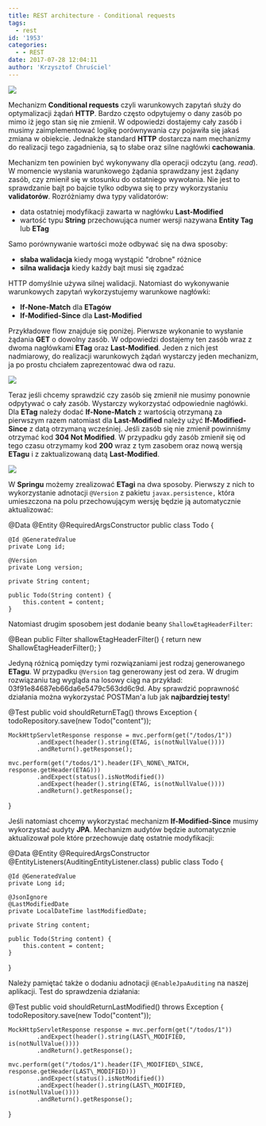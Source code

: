 ```yaml
---
title: REST architecture - Conditional requests
tags:
  - rest
id: '1953'
categories:
  - - REST
date: 2017-07-28 12:04:11
author: 'Krzysztof Chruściel'
---
```


[![](http://codecouple.pl/wp-content/uploads/2017/06/restLogo.png)](http://codecouple.pl/wp-content/uploads/2017/06/restLogo.png)

Mechanizm **Conditional requests** czyli warunkowych zapytań służy do optymalizacji żądań **HTTP**. Bardzo często odpytujemy o dany zasób po mimo iż jego stan się nie zmienił. W odpowiedzi dostajemy cały zasób i musimy zaimplementować logikę porównywania czy pojawiła się jakaś zmiana w obiekcie. Jednakże standard **HTTP** dostarcza nam mechanizmy do realizacji tego zagadnienia, są to słabe oraz silne nagłówki **cachowania**.
<!-- more -->
Mechanizm ten powinien być wykonywany dla operacji odczytu (ang. _read_). W momencie wysłania warunkowego żądania sprawdzany jest żądany zasób, czy zmienił się w stosunku do ostatniego wywołania. Nie jest to sprawdzanie bajt po bajcie tylko odbywa się to przy wykorzystaniu **validatorów**. Rozróżniamy dwa typy validatorów:

*   data ostatniej modyfikacji zawarta w nagłówku **Last-Modified**
*   wartość typu **String** przechowująca numer wersji nazywana **Entity Tag** lub **ETag**

Samo porównywanie wartości może odbywać się na dwa sposoby:

*   **słaba walidacja** kiedy mogą wystąpić "drobne" różnice
*   **silna walidacja** kiedy każdy bajt musi się zgadzać

HTTP domyślnie używa silnej walidacji. Natomiast do wykonywanie warunkowych zapytań wykorzystujemy warunkowe nagłówki:

*   **If-None-Match** dla **ETagów**
*   **If-Modified-Since** dla **Last-Modified**

Przykładowe flow znajduje się poniżej. Pierwsze wykonanie to wysłanie żądania **GET** o dowolny zasób. W odpowiedzi dostajemy ten zasób wraz z dwoma nagłówkami **ETag** oraz **Last-Modified**. Jeden z nich jest nadmiarowy, do realizacji warunkowych żądań wystarczy jeden mechanizm, ja po prostu chciałem zaprezentować dwa od razu.

[![](http://codecouple.pl/wp-content/uploads/2017/06/conditionalRequest1.png)](http://codecouple.pl/wp-content/uploads/2017/06/conditionalRequest1.png)

Teraz jeśli chcemy sprawdzić czy zasób się zmienił nie musimy ponownie odpytywać o cały zasób. Wystarczy wykorzystać odpowiednie nagłówki. Dla **ETag** należy dodać **If-None-Match** z wartością otrzymaną za pierwszym razem natomiast dla **Last-Modified** należy użyć **If-Modified-Since** z datą otrzymaną wcześniej. Jeśli zasób się nie zmienił powinniśmy otrzymać kod **304 Not Modified**. W przypadku gdy zasób zmienił się od tego czasu otrzymamy kod **200** wraz z tym zasobem oraz nową wersją **ETagu** i z zaktualizowaną datą **Last-Modified**.

[![](http://codecouple.pl/wp-content/uploads/2017/06/conditionalRequest2.png)](http://codecouple.pl/wp-content/uploads/2017/06/conditionalRequest2.png)

W **Springu** możemy zrealizować **ETagi** na dwa sposoby. Pierwszy z nich to wykorzystanie adnotacji `@Version` z pakietu `javax.persistence,` która umieszczona na polu przechowującym wersję będzie ją automatycznie aktualizować:

@Data
@Entity
@RequiredArgsConstructor
public class Todo {

    @Id @GeneratedValue
    private Long id;

    @Version
    private Long version;

    private String content;

    public Todo(String content) {
        this.content = content;
    }

Natomiast drugim sposobem jest dodanie beany `ShallowEtagHeaderFilter`:

@Bean
public Filter shallowEtagHeaderFilter() {
    return new ShallowEtagHeaderFilter();
}

Jedyną różnicą pomiędzy tymi rozwiązaniami jest rodzaj generowanego **ETagu**. W przypadku `@Version` tag generowany jest od zera. W drugim rozwiązaniu tag wygląda na losowy ciąg na przykład: 03f91e84687eb66da6e5479c563dd6c9d. Aby sprawdzić poprawność działania można wykorzystać POSTMan'a lub jak **najbardziej testy**!

@Test
public void shouldReturnETag() throws Exception {
    todoRepository.save(new Todo("content"));

    MockHttpServletResponse response = mvc.perform(get("/todos/1"))
            .andExpect(header().string(ETAG, is(notNullValue())))
            .andReturn().getResponse();

    mvc.perform(get("/todos/1").header(IF\_NONE\_MATCH, response.getHeader(ETAG)))
            .andExpect(status().isNotModified())
            .andExpect(header().string(ETAG, is(notNullValue())))
            .andReturn().getResponse();
}

Jeśli natomiast chcemy wykorzystać mechanizm **If-Modified-Since** musimy wykorzystać audyty **JPA**. Mechanizm audytów będzie automatycznie aktualizował pole które przechowuje datę ostatnie modyfikacji:

@Data
@Entity
@RequiredArgsConstructor
@EntityListeners(AuditingEntityListener.class)
public class Todo {

    @Id @GeneratedValue
    private Long id;

    @JsonIgnore
    @LastModifiedDate
    private LocalDateTime lastModifiedDate;

    private String content;

    public Todo(String content) {
        this.content = content;
    }
}

Należy pamiętać także o dodaniu adnotacji `@EnableJpaAuditing` na naszej aplikacji. Test do sprawdzenia działania:

@Test
public void shouldReturnLastModified() throws Exception {
    todoRepository.save(new Todo("content"));

    MockHttpServletResponse response = mvc.perform(get("/todos/1"))
            .andExpect(header().string(LAST\_MODIFIED, is(notNullValue())))
            .andReturn().getResponse();

    mvc.perform(get("/todos/1").header(IF\_MODIFIED\_SINCE, response.getHeader(LAST\_MODIFIED)))
            .andExpect(status().isNotModified())
            .andExpect(header().string(LAST\_MODIFIED, is(notNullValue())))
            .andReturn().getResponse();
}